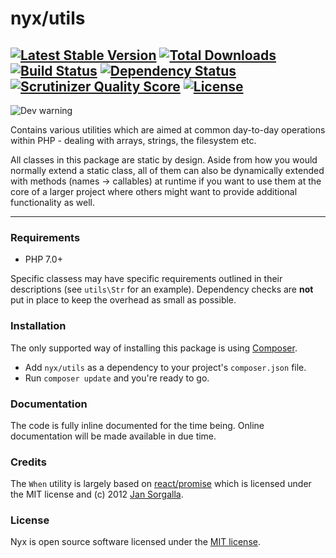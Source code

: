 # nyx/utils
[![Latest Stable Version](https://poser.pugx.org/nyx/utils/v/stable.png)](https://packagist.org/packages/nyx/utils)
[![Total Downloads](https://poser.pugx.org/nyx/utils/downloads.png)](https://packagist.org/packages/nyx/utils)
[![Build Status](https://travis-ci.org/unyx/utils.png)](https://travis-ci.org/unyx/utils)
[![Dependency Status](https://www.versioneye.com/user/projects/55c5433165376200200034e2/badge.png)](https://www.versioneye.com/user/projects/55c5433165376200200034e2)
[![Scrutinizer Quality Score](https://scrutinizer-ci.com/g/unyx/utils/badges/quality-score.png?b=master)](https://scrutinizer-ci.com/g/unyx/utils)
[![License](http://img.shields.io/:license-mit-blue.svg)](http://alcore.mit-license.org)
-----

![Dev warning](http://s7.postimg.org/6cruwesi3/Nyx.png)

Contains various utilities which are aimed at common day-to-day operations within PHP - dealing with arrays, strings,
the filesystem etc.

All classes in this package are static by design. Aside from how you would normally extend a static class, all of them
can also be dynamically extended with methods (names -> callables) at runtime if you want to use them at the core
of a larger project where others might want to provide additional functionality as well.

-----

### Requirements

- PHP 7.0+

Specific classess may have specific requirements outlined in their descriptions (see `utils\Str` for an example).
Dependency checks are **not** put in place to keep the overhead as small as possible.

### Installation

The only supported way of installing this package is using [Composer](http://getcomposer.org).

- Add `nyx/utils` as a dependency to your project's `composer.json` file.
- Run `composer update` and you're ready to go.

### Documentation

The code is fully inline documented for the time being. Online documentation will be made available in due time.

### Credits

The `When` utility is largely based on [react/promise](https://github.com/reactphp/promise) which is licensed under
the MIT license and (c) 2012 [Jan Sorgalla](https://github.com/jsor).

### License

Nyx is open source software licensed under the [MIT license](http://alcore.mit-license.org).
